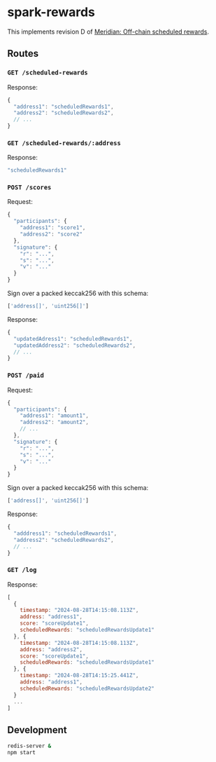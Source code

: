 # spark-rewards

This implements revision D of [Meridian: Off-chain scheduled rewards](https://spacemeridian.notion.site/Meridian-Off-chain-scheduled-rewards-f9480ef009464ecfaf02a4f752cc4d70).

## Routes

### `GET /scheduled-rewards`

Response:

```js
{
  "address1": "scheduledRewards1",
  "address2": "scheduledRewards2",
  // ...
}
```

### `GET /scheduled-rewards/:address`

Response:

```js
"scheduledRewards1"
```

### `POST /scores`

Request:

```js
{
  "participants": {
    "address1": "score1",
    "address2": "score2"
  },
  "signature": {
    "r": "...",
    "s": "...",
    "v": "..."
  }
}
```

Sign over a packed keccak256 with this schema:

```js
['address[]', 'uint256[]']
```

Response:

```js
{
  "updatedAdress1": "scheduledRewards1",
  "updatedAddress2": "scheduledRewards2",
  // ...
}
```

### `POST /paid`

Request:

```js
{
  "participants": {
    "address1": "amount1",
    "address2": "amount2",
    // ...
  },
  "signature": {
    "r": "...",
    "s": "...",
    "v": "..."
  }
}
```

Sign over a packed keccak256 with this schema:

```js
['address[]', 'uint256[]']
```

Response:

```js
{
  "adddress1": "scheduledRewards1",
  "address2": "scheduledRewards2",
  // ...
}
```

### `GET /log`

Response:

```js
[
  {
    timestamp: "2024-08-28T14:15:08.113Z",
    address: "address1",
    score: "scoreUpdate1",
    scheduledRewards: "scheduledRewardsUpdate1"
  }, {
    timestamp: "2024-08-28T14:15:08.113Z",
    address: "address2",
    score: "scoreUpdate1",
    scheduledRewards: "scheduledRewardsUpdate1"
  }, {
    timestamp: "2024-08-28T14:15:25.441Z",
    address: "address1",
    scheduledRewards: "scheduledRewardsUpdate2"
  }
  ...
]
```

## Development

```bash
redis-server &
npm start
```
